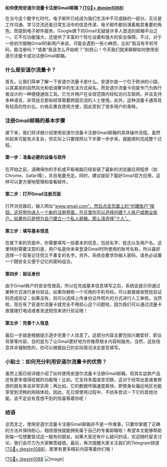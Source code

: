 **如何使用安道尔流量卡注册Gmail邮箱？[[TG💪+ @esim1088](https://t.me/s/esim1088)]**

在当今这个数字化时代，电子邮件已经成为我们生活中不可或缺的一部分。无论是工作沟通、学习交流还是日常生活中的信息传递，电子邮件都扮演着极其重要的角色。而提到电子邮件服务，Google旗下的Gmail无疑是许多人首选的邮箱平台之一。它不仅功能强大，还提供了丰富的个性化设置和强大的安全保障。不过，对于一些初次接触Gmail的新用户来说，可能会遇到一些小麻烦，比如“我没有手机号码，能注册吗？”或者“我该怎么开始呢？”别担心！今天我们就来聊聊如何使用安道尔流量卡成功注册Gmail邮箱。

### 什么是安道尔流量卡？

首先，让我们简单了解一下安道尔流量卡是什么。安道尔是一个位于欧洲的小国，以其美丽的自然风光和低调奢华的生活方式闻名。而安道尔流量卡则是专门为旅行者设计的一种便捷通信工具。它允许用户在全球范围内轻松访问互联网，并且支持多种语言，非常适合那些经常需要跨国交流的人士使用。此外，这种流量卡通常具有较高的性价比，价格实惠且使用方便，因此受到了很多用户的青睐。

### 注册Gmail邮箱的基本步骤

接下来，我们将详细介绍使用安道尔流量卡注册Gmail邮箱的具体操作流程。虽然听起来可能有点复杂，但实际上只要按照以下步骤一步步来，就能顺利完成整个过程。

#### 第一步：准备必要的设备与软件

在开始之前，请确保你的手机或平板电脑已经安装了最新的浏览器应用程序（如Chrome、Safari等），并且电量充足。同时，建议提前下载好Gmail官方应用，这样可以更方便地管理和查看邮件。

#### 第二步：打开Gmail注册页面

打开浏览器后，输入网址“www.gmail.com”，然后点击页面上的“创建账户”按钮。这将带你进入一个新的注册界面，在这里你可以选择创建个人账户或商业账户。如果你只是想为自己建立一个私人邮箱，那么请选择“个人”。

#### 第三步：填写基本信息

在接下来的页面中，你需要填写一些基本的信息，包括名字、姓氏以及用户名。这里特别需要注意的是，用户名是你未来登录Gmail时所使用的账号名称，所以最好选择一个容易记住但又不重复的名字。另外，系统会要求你输入密码，请务必设置一个既安全又便于记忆的密码组合。

#### 第四步：验证身份

由于Gmail账户的安全性很高，所以在完成基本信息填写之后，系统会提示你通过某种方式进行身份验证。如果你拥有一个可用的手机号码，可以直接接收短信验证码完成验证；如果没有，则可以选择上传身份证件照片的方式进行人工审核。当然啦，现在有了安道尔流量卡就完全不用担心这个问题啦，因为我们可以通过流量卡直接拨打电话或者发送短信来进行验证哦！

#### 第五步：完善个人信息

最后一步就是根据提示逐步完善个人信息了。这部分内容主要包括兴趣爱好、职业背景等内容，目的是为了让Gmail更好地为你推荐相关内容和服务。当然，这些信息并非强制性的，你可以根据自己的实际情况决定是否填写。

### 小贴士：如何充分利用安道尔流量卡的优势？

虽然上面已经详细介绍了如何使用安道尔流量卡注册Gmail邮箱，但其实这款产品还有更多值得挖掘的功能哦！比如，它支持多国语言切换，这对于经常出差或者旅游的朋友来说非常实用；再比如，它的数据传输速度极快，即使身处偏远地区也能享受到流畅的网络体验。因此，在日常使用过程中，不妨多尝试一下它的其他功能，说不定会有意想不到的惊喜等着你呢！

### 结语

总而言之，使用安道尔流量卡注册Gmail邮箱并不是一件难事，只要你掌握了正确的方法并保持耐心，相信很快就能拥有属于自己的专属邮箱啦！希望本文能够帮助到每一位想要尝试这一服务的朋友。如果大家还有什么疑问的话，欢迎随时留言讨论，我们会尽力为大家解答疑惑。最后，再次提醒大家关注我们的Telegram频道[[TG💪+ @esim1088](https://t.me/s/esim1088)]，那里有更多精彩内容等着你们哦！

[[TG💪+ @esim1088](https://t.me/s/esim1088) ![Image](https://i.postimg.cc/4NQfJmqS/Snipaste-2025-05-13-00-14-12.png)]